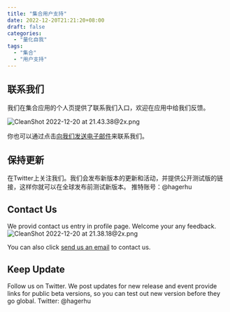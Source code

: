 ```yaml
---
title: "集合用户支持"
date: 2022-12-20T21:21:20+08:00
draft: false
categories:
  - "量化自我"
tags:
  - "集合"
  - "用户支持"
---
```




## 联系我们

我们在集合应用的个人页提供了联系我们入口，欢迎在应用中给我们反馈。

![CleanShot 2022-12-20 at 21.43.38@2x.png](https://cdn.nlark.com/yuque/0/2022/png/177619/1671543838672-47ec5632-3692-4f3c-90a5-d776e006caf1.png#averageHue=%23e3e3e2&clientId=u1157f54f-d9e8-4&crop=0&crop=0&crop=1&crop=1&from=paste&height=825&id=ue2f4e6d1&margin=%5Bobject%20Object%5D&name=CleanShot%202022-12-20%20at%2021.43.38%402x.png&originHeight=1650&originWidth=882&originalType=binary&ratio=1&rotation=0&showTitle=false&size=574672&status=done&style=none&taskId=ub97c0ce0-5f85-4a40-bd95-900a9230c1e&title=&width=441)



你也可以通过点击[向我们发送电子邮件](mailto:tf1028+support@gmail.com?subject=circle-support)来联系我们。



## 保持更新

在Twitter上关注我们。我们会发布新版本的更新和活动，并提供公开测试版的链接，这样你就可以在全球发布前测试新版本。
推特账号：@hagerhu
## Contact Us
We provid contact us entry in profile page. Welcome your any feedback.
![CleanShot 2022-12-20 at 21.38.18@2x.png](https://cdn.nlark.com/yuque/0/2022/png/177619/1671543512845-3118681a-b89d-4c53-ab19-dc709ceb8abf.png#averageHue=%23ecedeb&clientId=u43189988-a26a-4&crop=0&crop=0&crop=1&crop=1&from=paste&height=813&id=KaumO&margin=%5Bobject%20Object%5D&name=CleanShot%202022-12-20%20at%2021.38.18%402x.png&originHeight=1626&originWidth=888&originalType=binary&ratio=1&rotation=0&showTitle=false&size=595542&status=done&style=none&taskId=ub6da86e7-cbd6-4d14-bec1-e7c2ad6dac1&title=&width=444)

You can also click [send us an email](mailto:tf1028+support@gmail.com?subject=circle-support) to contact us.

## Keep Update

Follow us on Twitter. We post updates for new release and event provide links for public beta versions, so you can test out new version before they go global.
Twitter: @hagerhu

